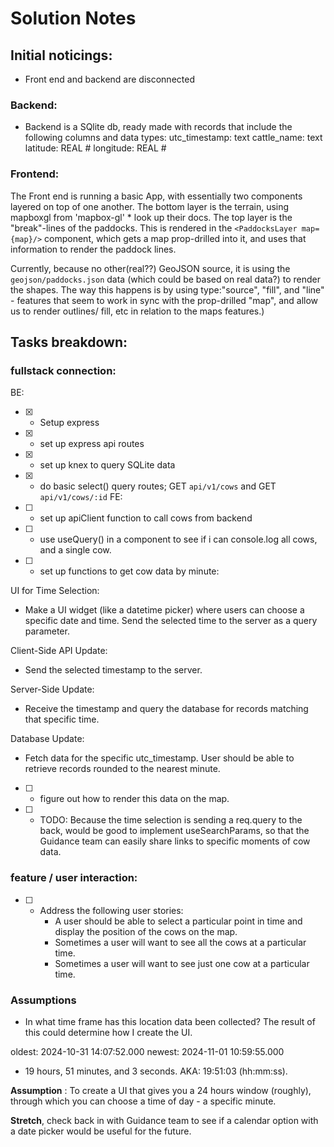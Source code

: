 # Solution Notes

## Initial noticings: 
- Front end and backend are disconnected

### Backend: 
- Backend is a SQlite db, ready made with records that include the following columns and data types: 
utc_timestamp: text 
cattle_name: text 
latitude: REAL # 
longitude: REAL # 

### Frontend: 
The Front end is running a basic App, with essentially two components layered on top of one another. The bottom layer is the terrain, using mapboxgl from 'mapbox-gl' * look up their docs. 
The top layer is the "break"-lines of the paddocks. This is rendered in the `<PaddocksLayer map={map}/>` component, which gets a map prop-drilled into it, and uses that information to render the paddock lines. 

Currently, because no other(real??) GeoJSON source, it is using the `geojson/paddocks.json` data (which could be based on real data?) to render the shapes. The way this happens is by using type:"source", "fill", and "line" - features that seem to work in sync with the prop-drilled "map", and allow us to render outlines/ fill, etc in relation to the maps features.)

## Tasks breakdown: 

### fullstack connection: 
BE: 
- [X] - Setup express
- [X] - set up express api routes 
- [X] -  set up knex to query SQLite data 
- [X] - do basic select() query routes; GET `api/v1/cows` and GET `api/v1/cows/:id`
FE: 
- [ ] - set up apiClient function to call cows from backend
- [ ] - use useQuery() in a component to see if i can console.log all cows, and a single cow. 
- [ ] - set up functions to get cow data by minute:

UI for Time Selection:

- Make a UI widget (like a datetime picker) where users can choose a specific date and time.
Send the selected time to the server as a query parameter.

Client-Side API Update:

- Send the selected timestamp to the server.

Server-Side Update:

- Receive the timestamp and query the database for records matching that specific time.

Database Update:

- Fetch data for the specific utc_timestamp. User should be able to retrieve records rounded to the nearest minute.

- [ ] - figure out how to render this data on the map.
- [ ] - TODO: Because the time selection is sending a req.query to the back, would be good to implement useSearchParams, so that the Guidance team can easily share links to specific moments of cow data. 


### feature / user interaction:  
- [ ] - Address the following user stories: 
    - A user should be able to select a particular point in time and display the position of the cows on the map. 
    - Sometimes a user will want to see all the cows at a particular time. 
    - Sometimes a user will want to see just one cow at a particular time. 


### Assumptions  

- In what time frame has this location data been collected? 
The result of this could determine how I create the UI. 

 oldest: 2024-10-31 14:07:52.000
 newest: 2024-11-01 10:59:55.000 
  - 19 hours, 51 minutes, and 3 seconds. AKA: 19:51:03 (hh:mm:ss).

**Assumption** : To create a UI that gives you a 24 hours window (roughly), through which you can choose a time of day - a specific minute. 

**Stretch**, check back in with Guidance team to see if a calendar option with a date picker would be useful for the future. 





